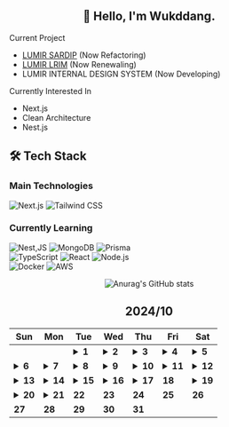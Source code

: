 <div align="center">

## 🙌 Hello, I'm Wukddang.

<div align="left">
  
  Current Project
  - [LUMIR SARDIP](https://sardip.lumir.space) (Now Refactoring) <br />
  - [LUMIR LRIM](https://app.lumir.space/lrim/apply) (Now Renewaling) <br/>
  - LUMIR INTERNAL DESIGN SYSTEM (Now Developing)
  
  Currently Interested In
  - Next.js
  - Clean Architecture
  - Nest.js

## 🛠 Tech Stack

### Main Technologies
![Next.js](https://img.shields.io/badge/-Next.js-000000?style=for-the-badge&logo=next.js&logoColor=white)
![Tailwind CSS](https://img.shields.io/badge/-Tailwind%20CSS-38B2AC?style=for-the-badge&logo=tailwind-css&logoColor=white)

### Currently Learning
![Nest,JS](https://img.shields.io/badge/-Nest.JS-E0234E?style=for-the-badge&logo=nestjs&logoColor=white)
![MongoDB](https://img.shields.io/badge/-MongoDB-47A248?style=for-the-badge&logo=mongodb&logoColor=white)
![Prisma](https://img.shields.io/badge/-Prisma-2D3748?style=for-the-badge&logo=prisma&logoColor=white)
<br/>
![TypeScript](https://img.shields.io/badge/-TypeScript-3178C6?style=for-the-badge&logo=typescript&logoColor=white)
![React](https://img.shields.io/badge/-React-61DAFB?style=for-the-badge&logo=react&logoColor=black)
![Node.js](https://img.shields.io/badge/-Node.js-339933?style=for-the-badge&logo=node.js&logoColor=white)
<br />
![Docker](https://img.shields.io/badge/-Docker-2496ED?style=for-the-badge&logo=docker&logoColor=white)
![AWS](https://img.shields.io/badge/-AWS-232F3E?style=for-the-badge&logo=amazon-web-services&logoColor=white)

</div>

![Anurag's GitHub stats](https://github-readme-stats.vercel.app/api?username=wukdddang&show_icons=true&theme=radical)


<!--CALENDAR-START-->
## 2024/10

| Sun | Mon | Tue | Wed | Thu | Fri | Sat |
| --- | --- | --- | --- | --- | --- | --- |
|     |     | <details><summary>**1**</summary>NextJS: 사내 프로젝트 풀스택 개발중</details> | <details><summary>**2**</summary>NextJS: 사내 프로젝트 풀스택 개발중</details> | <details><summary>**3**</summary>NestJS: 개인 사이드 프로젝트 연습중</details> | <details><summary>**4**</summary>NestJS: 개인 사이드 프로젝트 연습중</details> | <details><summary>**5**</summary>NestJS: 개인 사이드 프로젝트 연습중</details> |
| <details><summary>**6**</summary>NestJS: 개인 사이드 프로젝트 연습중</details> | <details><summary>**7**</summary>SQLD: 노랭이 연습중</details> | <details><summary>**8**</summary>SQLD: 노랭이 연습중</details> | <details><summary>**9**</summary>SQLD: 노랭이 연습중</details> | <details><summary>**10**</summary>SQLD: 노랭이 연습중 + Oracle DB 연습중</details> | <details><summary>**11**</summary>SQLD: 노랭이 연습중 + Oracle DB 연습중</details> | <details><summary>**12**</summary>SQLD: 노랭이 연습중 + Oracle DB 연습중, Docker: 도커 연습중</details> |
| <details><summary>**13**</summary>SQLD: 노랭이 연습중 + Oracle DB 연습중, Docker: 도커 연습중</details> | <details><summary>**14**</summary>SQLD: 노랭이 연습중 + Oracle DB 연습중, Docker: 도커 볼륨 연습중</details> | <details><summary>**15**</summary>SQLD: 노랭이 연습중 + Oracle DB 연습중, Docker: 도커 볼륨 연습중</details> | <details><summary>**16**</summary>SQLD: 노랭이 연습중 + Oracle DB 연습중, Docker: 도커 볼륨 연습중 + WSL2</details> | <details><summary>**17**</summary>SQLD: 노랭이 연습중 + Oracle DB 연습중</details> | **18** | <details><summary>**19**</summary>SQLD: 노랭이 연습중 + Oracle DB 연습중</details> |
| <details><summary>**20**</summary>SQLD: 노랭이 연습중 + Oracle DB 연습중, Docker: 도커 ENV, ARG 연습중</details> | <details><summary>**21**</summary>SQLD: 노랭이 연습중 + Oracle DB 연습중, Docker: 도커 다중 컨테이너 연습중</details> | **22** | **23** | **24** | **25** | **26** |
| **27** | **28** | **29** | **30** | **31** |

<!--CALENDAR-END-->
